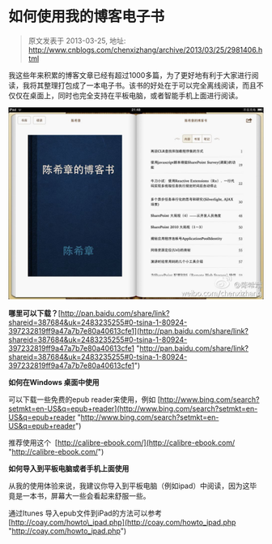 # 如何使用我的博客电子书 
> 原文发表于 2013-03-25, 地址: http://www.cnblogs.com/chenxizhang/archive/2013/03/25/2981406.html 


我这些年来积累的博客文章已经有超过1000多篇，为了更好地有利于大家进行阅读，我将其整理打包成了一本电子书。该书的好处在于可以完全离线阅读，而且不仅仅在桌面上，同时也完全支持在平板电脑，或者智能手机上面进行阅读。

 ![](./images/2981406-64baafd9jw1e2zc3gdvhlj.jpg)

 **哪里可以下载？**[http://pan.baidu.com/share/link?shareid=387684&uk=2483235255#0-tsina-1-80924-397232819ff9a47a7b7e80a40613cfe1](http://pan.baidu.com/share/link?shareid=387684&uk=2483235255#0-tsina-1-80924-397232819ff9a47a7b7e80a40613cfe1 "http://pan.baidu.com/share/link?shareid=387684&uk=2483235255#0-tsina-1-80924-397232819ff9a47a7b7e80a40613cfe1")

 **如何在Windows 桌面中使用**

 可以下载一些免费的epub reader来使用，例如 [http://www.bing.com/search?setmkt=en-US&q=epub+reader](http://www.bing.com/search?setmkt=en-US&q=epub+reader "http://www.bing.com/search?setmkt=en-US&q=epub+reader")

 推荐使用这个  [http://calibre-ebook.com/](http://calibre-ebook.com/ "http://calibre-ebook.com/")

 **如何导入到平板电脑或者手机上面使用**

 从我的使用体验来说，我建议你导入到平板电脑（例如ipad）中阅读，因为这毕竟是一本书，屏幕大一些会看起来舒服一些。

 通过Itunes 导入epub文件到iPad的方法可以参考 [http://coay.com/howto\_ipad.php](http://coay.com/howto_ipad.php "http://coay.com/howto_ipad.php")

